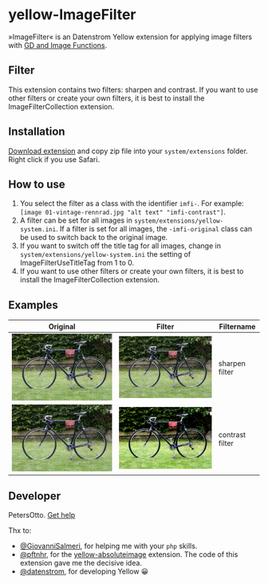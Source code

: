 # yellow-ImageFilter
»ImageFilter« is an Datenstrom Yellow extension for applying image filters with [GD and Image Functions](https://www.php.net/manual/de/ref.image.php).

## Filter
This extension contains two filters: sharpen and contrast. If you want to use other filters or create your own filters, it is best to install the ImageFilterCollection extension. 

## Installation
[Download extension](https://github.com/PetersOtto/yellow-ImageFilter/archive/refs/heads/main.zip) and copy zip file into your `system/extensions` folder. Right click if you use Safari.

## How to use
1) You select the filter as a class with the identifier `imfi-`. For example: `[image 01-vintage-rennrad.jpg "alt text" "imfi-contrast"]`.
2) A filter can be set for all images in `system/extensions/yellow-system.ini`. If a filter is set for all images, the `-imfi-original` class can be used to switch back to the original image.
3) If you want to switch off the title tag for all images, change in `system/extensions/yellow-system.ini` the setting of ImageFilterUseTitleTag from 1 to 0.
4) If you want to use other filters or create your own filters, it is best to install the ImageFilterCollection extension.

## Examples

| Original | Filter | Filtername |
| --- | --- | --- |
| <img src="01-vintage-rennrad.jpg" alt="original image"> | <img src="01-vintage-rennrad-sharpen.jpg" alt="sharpen filter">  | sharpen filter | 
| <img src="01-vintage-rennrad.jpg" alt="original image"> | <img src="01-vintage-rennrad-contrast.jpg" alt="contrast filter">  | contrast filter |
 
## Developer
PetersOtto. [Get help](https://datenstrom.se/yellow/help/)

Thx to: 
* [@GiovanniSalmeri](https://github.com/GiovanniSalmeri), for helping me with your `php` skills.
* [@pftnhr](https://github.com/pftnhr), for the [yellow-absoluteimage](https://github.com/pftnhr/yellow-absoluteimage) extension. The code of this extension gave me the decisive idea.
* [@datenstrom](https://github.com/datenstrom), for developing Yellow &#128512;
